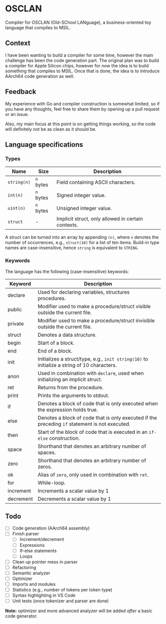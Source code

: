# OSCLAN

Compiler for OSCLAN (Old-SChool LANguage), a business-oriented toy language that compiles to MSIL.

## Context

I have been wanting to build a compiler for some time, however the main challenge has been the code generation part. The original plan was to build a compiler for Apple Silicon chips, however for now the idea is to build something that compiles to MSIL. Once that is done, the idea is to introduce AArch64 code generation as well.

## Feedback

My experience with Go and compiler construction is somewhat limited, so if you have any thoughts, feel free to share them by opening up a pull request or an issue.

Also, my main focus at this point is on getting things working, so the code will definitely not be as clean as it should be.

## Language specifications

### Types

| **Name**    | **Size**  | **Description**                                    |
| ----------- | --------- | -------------------------------------------------- |
| `string(n)` | `n` bytes | Field containing ASCII characters.                 |
| `int(n)`    | `n` bytes | Signed integer value.                              |
| `uint(n)`   | `n` bytes | Unsigned integer value.                            |
| `struct`    | -         | Implicit struct, only allowed in certain contexts. |

A struct can be turned into an array by appending `(n)`, where `n` denotes the number of occurrences, e.g., `struct(10)` for a list of ten items. Build-in type names are case-insensitive, hence `string` is equivalent to `STRING`.

### Keywords

The language has the following (case-insensitive) keywords:

| **Keyword** | **Description**                                                                                |
| ----------- | ---------------------------------------------------------------------------------------------- |
| declare     | Used for declaring variables, structures procedures.                                           |
| public      | Modifier used to make a procedure/struct visible outside the current file.                     |
| private     | Modifier used to make a procedure/struct invisible outside the current file.                   |
| struct      | Denotes a data structure.                                                                      |
| begin       | Start of a block.                                                                              |
| end         | End of a block.                                                                                |
| init        | Initializes a struct/type, e.g., `init string(10)` to initialize a string of 10 characters.    |
| anon        | Used in combination with `declare`, used when initializing an implicit struct.                 |
| ret         | Returns from the procedure.                                                                    |
| print       | Prints the arguments to stdout.                                                                |
| if          | Denotes a block of code that is only executed when the expression holds true.                  |
| else        | Denotes a block of code that is only executed if the preceding `if` statement is not executed. |
| then        | Start of the block of code that is executed in an `if-else` construction.                      |
| space       | Shorthand that denotes an arbitrary number of spaces.                                          |
| zero        | Shorthand that denotes an arbitrary number of zeros.                                           |
| ok          | Alias of `zero`, only used in combination with `ret`.                                          |
| for         | While-loop.                                                                                    |
| increment   | Increments a scalar value by 1                                                                 |
| decrement   | Decrements a scalar value by 1                                                                 |

## Todo

- [ ] Code generation (AArch64 assembly)
- [ ] Finish parser
  - [ ] Increment/decrement
  - [ ] Expressions
  - [ ] If-else statements
  - [ ] Loops
- [ ] Clean up pointer mess in parser
- [ ] Refactoring
- [ ] Semantic analyzer
- [ ] Optimizer
- [ ] Imports and modules
- [ ] Statistics (e.g., number of tokens per token type)
- [ ] Syntax highlighting in VS Code
- [ ] Unit tests (once tokenizer and parser are done)

**Note:** optimizer and more advanced analyzer will be added _after_ a basic code generator.
